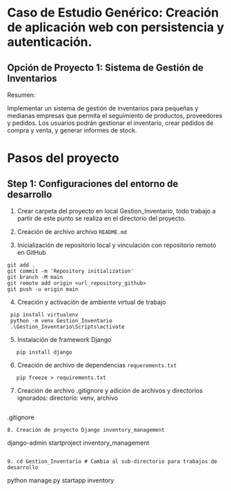 # Caso de Estudio Genérico: Creación de aplicación web con persistencia y autenticación.
## Opción de Proyecto 1: Sistema de Gestión de Inventarios
Resumen:

Implementar un sistema de gestión de inventarios para pequeñas y medianas empresas que permita el seguimiento de productos, proveedores y pedidos. Los usuarios podrán gestionar el inventario, crear pedidos de compra y venta, y generar informes de stock.

# Pasos del proyecto
## Step 1: Configuraciones del entorno de desarrollo

1. Crear carpeta del proyecto en local Gestion_Inventario, todo trabajo a partir de este punto se realiza en el directorio del proyecto.

2. Creación de archivo archivo ```README.md```

3. Inicialización de repositorio local y vinculación con repositorio remoto en GitHub
```git init
git add .
git commit -m 'Repository initialization'
git branch -M main
git remote add origin <url_repository_github>
git push -u origin main
```

4. Creación y activación de ambiente virtual de trabajo
```
 pip install virtualenv
 python -m venv Gestion_Inventario 
 .\Gestion_Inventario\Scripts\activate
````
5. Instalación de framework Django
```
   pip install django
```
6. Creación de archivo de dependencias ```requerements.txt```
```
   pip freeze > requirements.txt
```
7. Creación de archivo .gitignore y adición de archivos y directorios ignorados: directorio: venv, archivo
   ```
 .gitignore
```
8. Creación de proyecto Django inventory_management
   ```
  django-admin startproject inventory_management
```

9. cd Gestion_Inventario # Cambia al sub-directorio para trabajos de desarrollo  
```
  python manage.py startapp inventory
```

